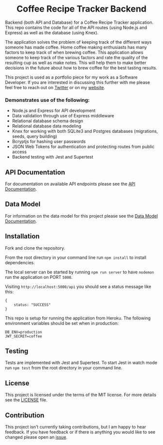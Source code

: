 <h1 align="center">
    Coffee Recipe Tracker Backend
</h1>

Backend (both API and Database) for a Coffee Recipe Tracker application. This repo contains the code for all of the API routes (using Node.js and Express) as well as the database (using Knex).

The application solves the problem of keeping track of the different ways someone has made coffee. Home coffee making enthusiasts has many factors to keep track of when brewing coffee. This application allows someone to keep track of the various factors and rate the quality of the resulting cup as well as make notes. This will help them to make better decisions in the future about how to brew coffee for the best tasting results.

This project is used as a portfolio piece for my work as a Software Developer. If you are interested in discussing this further with me please feel free to reach out on [Twitter](https://twitter.com/daveskull81) or on my [website](https://www.daveinden.com).

### Demonstrates use of the following:  
* Node.js and Express for API development
* Data validation through use of Express middleware
* Relational database schema design
* Relational database data modeling
* Knex for working with both SQLite3 and Postgres databases (migrations, seeds, query building)
* Bcryptjs for hashing user passwords
* JSON Web Tokens for authentication and protecting routes from public access
* Backend testing with Jest and Supertest

## API Documentation

For documentation on available API endpoints please see the [API Documentation](https://github.com/daveskull81/coffee-recipe-tracker-api/blob/master/docs/APIDOCS.md).

## Data Model

For information on the data model for this project please see the [Data Model Documentation](https://github.com/daveskull81/coffee-recipe-tracker-api/blob/master/docs/DATAMODEL.md).

## Installation

Fork and clone the repository.  

From the root directory in your command line run `npm install` to install dependencies.  

The local server can be started by running `npm run server` to have `nodemon` run the application on PORT `5000`.  

Visiting `http://localhost:5000/api` you should see a status message like this:
```
{
    status: "SUCCESS"
}
```

This repo is setup for running the application from Heroku. The following environment variables should be set when in production:
```
DB_ENV=production
JWT_SECRET=coffee
```
## Testing

Tests are implemented with Jest and Supertest. To start Jest in watch mode run `npm test` from the root directory in your command line.

## License

This project is licensed under the terms of the MIT license. For more details see the [LICENSE](https://github.com/daveskull81/coffee-recipe-tracker-api/blob/master/LICENSE) file.

## Contribution
This project isn't currently taking contributions, but I am happy to hear feedback. If you have feedback or if there is anything you would like to see changed please open an [issue](https://github.com/daveskull81/coffee-recipe-tracker-api/issues).